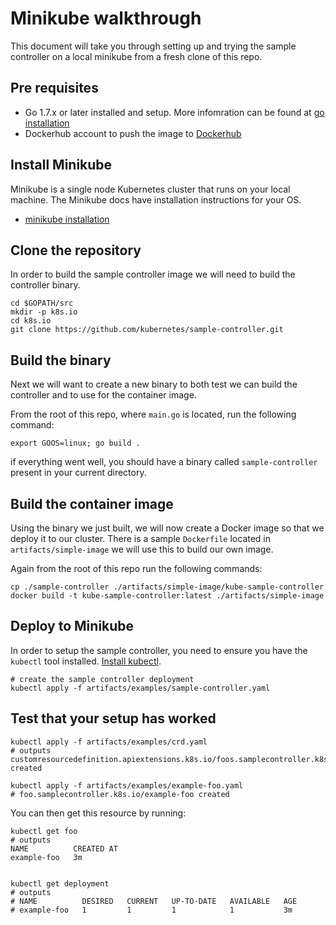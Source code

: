# Minikube walkthrough

This document will take you through setting up and trying the sample controller on a local minikube from a fresh clone of this repo.

## Pre requisites

- Go 1.7.x or later installed and setup. More infomration can be found at [go installation](https://golang.org/doc/install)
- Dockerhub account to push the image to [Dockerhub](https://hub.docker.com/)

## Install Minikube

Minikube is a single node Kubernetes cluster that runs on your local machine. The Minikube docs have installation instructions for your OS.
- [minikube installation](https://github.com/kubernetes/minikube#installation)

## Clone the repository

In order to build the sample controller image we will need to build the controller binary.

```
cd $GOPATH/src
mkdir -p k8s.io
cd k8s.io
git clone https://github.com/kubernetes/sample-controller.git
```

## Build the binary

Next we will want to create a new binary to both test we can build the controller and to use for the container image.

From the root of this repo, where ```main.go``` is located, run the following command:
```
export GOOS=linux; go build .
```
if everything went well, you should have a binary called ```sample-controller``` present in your current directory.

## Build the container image

Using the binary we just built, we will now create a Docker image so that we deploy it to our cluster.
There is a sample ```Dockerfile``` located in ```artifacts/simple-image``` we will use this to build our own image.

Again from the root of this repo run the following commands:
```
cp ./sample-controller ./artifacts/simple-image/kube-sample-controller
docker build -t kube-sample-controller:latest ./artifacts/simple-image
```

## Deploy to Minikube

In order to setup the sample controller, you need to ensure you have the ```kubectl``` tool installed. 
[Install kubectl](https://kubernetes.io/docs/tasks/tools/install-kubectl/).

```
# create the sample controller deployment
kubectl apply -f artifacts/examples/sample-controller.yaml
```

## Test that your setup has worked

```
kubectl apply -f artifacts/examples/crd.yaml
# outputs customresourcedefinition.apiextensions.k8s.io/foos.samplecontroller.k8s.io created

kubectl apply -f artifacts/examples/example-foo.yaml
# foo.samplecontroller.k8s.io/example-foo created
```

You can then get this resource by running:

```
kubectl get foo
# outputs
NAME          CREATED AT
example-foo   3m


kubectl get deployment
# outputs
# NAME          DESIRED   CURRENT   UP-TO-DATE   AVAILABLE   AGE
# example-foo   1         1         1            1           3m
```
